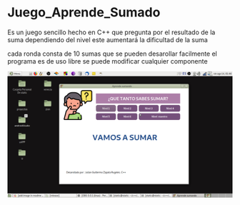 # Juego_Aprende_Sumado
Es un juego sencillo hecho en C++ que pregunta por el resultado de la suma
dependiendo del nivel este aumentará la dificultad de la suma

cada ronda consta de 10 sumas que se pueden desarollar facilmente
el programa es de uso libre
se puede modificar cualquier componente


![Screenshot](aprende.png)
